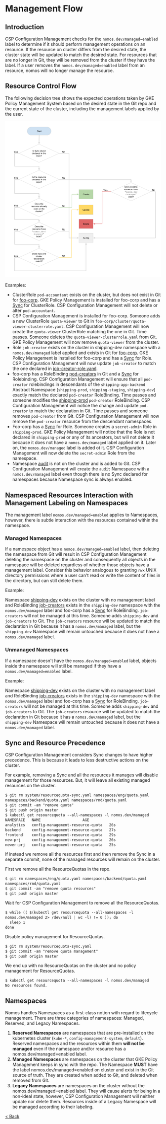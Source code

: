 # Management Flow

## Introduction

CSP Configuration Management checks for the `nomos.dev/managed=enabled` label to
determine if it should perform management operations on an resource. If the
resource on cluster differs from the desired state, the cluster state will be
updated to match the desired state. For resources that are no longer in Git,
they will be removed from the cluster if they have the label. If a user removes
the `nomos.dev/managed=enabled` label from an resource, nomos will no longer
manage the resource.

## Resource Control Flow

The following decision tree shows the expected operations taken by GKE Policy
Management System based on the desired state in the Git repo and the current
state of the cluster, including the management labels applied by the user.

![drawing](../img/system_flow.png)

Examples:

*   ClusterRole `pod-accountant` exists on the cluster, but does not exist in
    Git for
    [foo-corp](https://github.com/frankfarzan/foo-corp-example/tree/0.1.0). GKE
    Policy Management is installed for foo-corp and has a
    [Sync](https://github.com/frankfarzan/foo-corp-example/blob/0.1.0/foo-corp/system/rbac-sync.yaml)
    for ClusterRole. CSP Configuration Management will not delete or alter
    `pod-accountant`.
*   CSP Configuration Management is installed for foo-corp. Someone adds a new
    ClusterRole `quota-viewer` to Git in
    `foo-corp/cluster/quota-viewer-clusterrole.yaml`. CSP Configuration Management will
    now create the `quota-viewer` ClusterRole matching the one in Git. Time
    passes. Someone deletes the `quota-viewer-clusterrole.yaml` from Git. GKE
    Policy Management will now remove `quota-viewer` from the cluster.
*   Role `job-creator` exists on the cluster in shipping-dev namespace with a
    `nomos.dev/managed` label applied and exists in Git for
    [foo-corp](https://github.com/frankfarzan/foo-corp-example). GKE Policy
    Management is installed for foo-corp and has a
    [Sync](https://github.com/frankfarzan/foo-corp-example/blob/0.1.0/foo-corp/system/rbac-sync.yaml)
    for Role. CSP Configuration Management will now update `job-creator` to match the
    one declared in
    [job-creator-role.yaml](https://github.com/frankfarzan/foo-corp-example/blob/0.1.0/foo-corp/namespaces/online/shipping-app-backend/shipping-dev/job-creator-role.yaml).
*   foo-corp has a RoleBinding
    [pod-creators](https://github.com/frankfarzan/foo-corp-example/blob/0.1.0/foo-corp/namespaces/online/shipping-app-backend/pod-creator-rolebinding.yaml)
    in Git and a
    [Sync](https://github.com/frankfarzan/foo-corp-example/blob/0.1.0/foo-corp/system/rbac-sync.yaml)
    for Rolebinding. CSP Configuration Management will ensure that all `pod-creator`
    rolebindings in descendants of the `shipping-app-backend` Abstract Namespace
    (`shipping-prod`, `shipping-staging`, `shipping-dev`) exactly match the
    declared `pod-creator` RoleBinding. Time passes and someone modifies the
    [shipping-prod](https://github.com/frankfarzan/foo-corp-example/tree/0.1.0/foo-corp/namespaces/online/shipping-app-backend/shipping-prod)
    `pod-creator` RoleBinding. CSP Configuration Management will notice the change and
    update `pod-creator` to match the declaration in Git. Time passes and
    someone removes `pod-creator` from Git. CSP Configuration Management will now
    remove the `pod-creator` resource from the descendant namespaces.
*   Foo-corp has a
    [Sync](https://github.com/frankfarzan/foo-corp-example/blob/0.1.0/foo-corp/system/rbac-sync.yaml)
    for Role. Someone creates a `secret-admin` Role in `shipping-prod`. GKE
    Policy Management will notice that the Role is not declared in
    `shipping-prod` or any of its ancestors, but will not delete it because it
    does not have a `nomos.dev/managed` label applied on it. Later on, the
    `nomos.dev/managed` label is added ot it. CSP Configuration Management will now
    delete the `secret-admin` Role from the namespace.
*   Namespace
    [audit](https://github.com/frankfarzan/foo-corp-example/blob/0.1.0/foo-corp/namespaces/audit/namespace.yaml)
    is not on the cluster and is added to Git. CSP Configuration Management will create
    the `audit` Namespace with a `nomos.dev/managed` label even though there is
    no Sync declared for namespaces because Namespace sync is always enabled.

## Namespaced Resources Interaction with Management Labeling on Namespaces

The management label `nomos.dev/managed=enabled` applies to Namespaces, however,
there is subtle interaction with the resources contained within the namespace.

### Managed Namespaces

If a namespace object has a `nomos.dev/managed=enabled` label, then deleting the
namespace from Git will result in CSP Configuration Management deleting the namespace
on the cluster and consequently all objects in the namespace will be deleted
regardless of whether those objects have a management label. Consider this
behavior analogous to granting `rwx` UNIX directory permissions where a user
can't read or write the content of files in the directory, but can still delete
them.

Example:

Namespace
[shipping-dev](https://github.com/frankfarzan/foo-corp-example/blob/0.1.0/foo-corp/namespaces/online/shipping-app-backend/shipping-dev/namespace.yaml)
exists on the cluster with no management label and RoleBinding
[job-creators](https://github.com/frankfarzan/foo-corp-example/blob/0.1.0/foo-corp/namespaces/online/shipping-app-backend/shipping-dev/job-creator-rolebinding.yaml)
exists in the `shipping-dev` namespace with the `nomos.dev/managed` label and
foo-corp has a
[Sync](https://github.com/frankfarzan/foo-corp-example/blob/0.1.0/foo-corp/system/rbac-sync.yaml)
for RoleBinding. `job-creators` will not be managed at this time. Someone adds
`shipping-dev` and `job-creators` to Git. The `job-creators` resource will be
updated to match the declaration in Git because it has a `nomos.dev/managed`
label, but the `shipping-dev` Namespace will remain untouched because it does
not have a `nomos.dev/managed` label.

### Unmanaged Namespaces

If a namespace doesn't have the `nomos.dev/managed=enabled` label, objects
inside the namespace will still be managed if they have a
`nomos.dev/managed=enabled` label.

Example:

Namespace
[shipping-dev](https://github.com/frankfarzan/foo-corp-example/blob/0.1.0/foo-corp/namespaces/online/shipping-app-backend/shipping-dev/namespace.yaml)
exists on the cluster with no management label and RoleBinding
[job-creators](https://github.com/frankfarzan/foo-corp-example/blob/0.1.0/foo-corp/namespaces/online/shipping-app-backend/shipping-dev/job-creator-rolebinding.yaml)
exists in the `shipping-dev` namespace with the `nomos.dev/managed` label and
foo-corp has a
[Sync](https://github.com/frankfarzan/foo-corp-example/blob/0.1.0/foo-corp/system/rbac-sync.yaml)
for RoleBinding. `job-creators` will not be managed at this time. Someone adds
`shipping-dev` and `job-creators` to Git. The `job-creators` resource will be
updated to match the declaration in Git because it has a `nomos.dev/managed`
label, but the `shipping-dev` Namespace will remain untouched because it does
not have a `nomos.dev/managed` label.

## Sync and Resource Precedence

CSP Configuration Management considers Sync changes to have higher precedence. This is
because it leads to less destructive actions on the cluster.

For example, removing a Sync and all the resources it manages will disable
management for those resources. But, it will leave all existing managed
resources on the cluster.

```console
$ git rm system/resourcequota-sync.yaml namespaces/eng/quota.yaml namespaces/backend/quota.yaml namespaces/rnd/quota.yaml
$ git commit -am "remove quota"
$ git push origin master
$ kubectl get resourcequota --all-namespaces -l nomos.dev/managed
NAMESPACE   NAME                   AGE
analytics   config-management-resource-quota   26s
backend     config-management-resource-quota   27s
frontend    config-management-resource-quota   29s
new-prj     config-management-resource-quota   26s
newer-prj   config-management-resource-quota   25s
```

If instead we remove all the resources first and then remove the Sync in a
separate commit, none of the managed resources will remain on the cluster.

First we remove all the ResourceQuotas in the repo.

```console
$ git rm namespaces/eng/quota.yaml namespaces/backend/quota.yaml namespaces/rnd/quota.yaml
$ git commit -am "remove quota resources"
$ git push origin master
```

Wait for CSP Configuration Management to remove all the ResourceQuotas.

```console
$ while (( $(kubectl get resourcequota --all-namespaces -l nomos.dev/managed 2> /dev/null | wc -l) != 0 )); do
  sleep 1
done
```

Disable policy management for ResourceQuotas.

```console
$ git rm system/resourcequota-sync.yaml
$ git commit -am "remove quota management"
$ git push origin master
```

We end up with no ResourceQuotas on the cluster and no policy management for
ResourceQuotas.

```console
$ kubectl get resourcequota --all-namespaces -l nomos.dev/managed
No resources found.
```

## Namespaces

Nomos handles Namespaces as a first-class notion with regard to lifecycle
management. There are three categories of namespaces: Managed, Reserved, and
Legacy Namespaces.

1.  **Reserved Namespaces** are namespaces that are pre-installed on the
    kubernetes cluster (`kube-*`, `config-management-system`, `default`). Reserved
    namespaces and the resources within them **will not be managed** even if the
    namespace and/or resource has a nomos.dev/managed=enabled label.
1.  **Managed Namespaces** are namespaces on the cluster that GKE Policy
    Management keeps in sync with the repo. The Namespace **MUST** have the
    label nomos.dev/managed=enabled on cluster and exist in the Git source of
    truth. They are created when added to Git, and deleted when removed from
    Git.
1.  **Legacy Namespaces** are namespaces on the cluster without the
    nomos.dev/managed=enabled label. They will cause alerts for being in a
    non-ideal state, however, CSP Configuration Management will neither update nor
    delete them. Resources inside of a Legacy Namespace will be managed
    according to their labeling.

[< Back](../../README.md)
